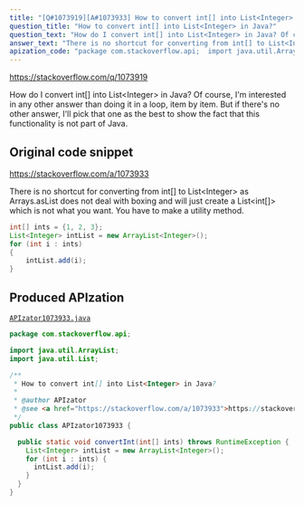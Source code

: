 ```yaml
---
title: "[Q#1073919][A#1073933] How to convert int[] into List<Integer> in Java?"
question_title: "How to convert int[] into List<Integer> in Java?"
question_text: "How do I convert int[] into List<Integer> in Java? Of course, I'm interested in any other answer than doing it in a loop, item by item. But if there's no other answer, I'll pick that one as the best to show the fact that this functionality is not part of Java."
answer_text: "There is no shortcut for converting from int[] to List<Integer> as Arrays.asList does not deal with boxing and will just create a List<int[]> which is not what you want. You have to make a utility method."
apization_code: "package com.stackoverflow.api;  import java.util.ArrayList; import java.util.List;  /**  * How to convert int[] into List<Integer> in Java?  *  * @author APIzator  * @see <a href=\"https://stackoverflow.com/a/1073933\">https://stackoverflow.com/a/1073933</a>  */ public class APIzator1073933 {    public static void convertInt(int[] ints) throws RuntimeException {     List<Integer> intList = new ArrayList<Integer>();     for (int i : ints) {       intList.add(i);     }   } }"
---
```


https://stackoverflow.com/q/1073919

How do I convert int[] into List&lt;Integer&gt; in Java?
Of course, I&#x27;m interested in any other answer than doing it in a loop, item by item. But if there&#x27;s no other answer, I&#x27;ll pick that one as the best to show the fact that this functionality is not part of Java.



## Original code snippet

https://stackoverflow.com/a/1073933

There is no shortcut for converting from int[] to List&lt;Integer&gt; as Arrays.asList does not deal with boxing and will just create a List&lt;int[]&gt; which is not what you want. You have to make a utility method.

```java
int[] ints = {1, 2, 3};
List<Integer> intList = new ArrayList<Integer>();
for (int i : ints)
{
    intList.add(i);
}
```

## Produced APIzation

[`APIzator1073933.java`](https://github.com/pasqualesalza/apization-temp-data/raw/master/apizations/java/APIzator1073933.java)

```java
package com.stackoverflow.api;

import java.util.ArrayList;
import java.util.List;

/**
 * How to convert int[] into List<Integer> in Java?
 *
 * @author APIzator
 * @see <a href="https://stackoverflow.com/a/1073933">https://stackoverflow.com/a/1073933</a>
 */
public class APIzator1073933 {

  public static void convertInt(int[] ints) throws RuntimeException {
    List<Integer> intList = new ArrayList<Integer>();
    for (int i : ints) {
      intList.add(i);
    }
  }
}

```